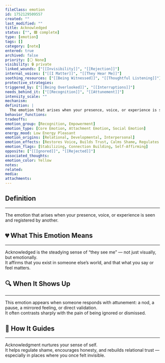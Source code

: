 ```yaml
---
fileClass: emotion
id: 1752129509557
created: ""
last_modified: ""
title: Acknowledged
status: ["", 🟩 complete]
type: [emotion]
tags: []
category: [note]
entered: true
archived: false
priority: [⚪ None]
visibility: 🔒 private
linked_wounds: ["[[Invisibility]]", "[[Rejection]]"]
internal_voices: ["[[I Matter]]", "[[They Hear Me]]"]
soothing_resources: ["[[Being Witnessed]]", "[[Thoughtful Listening]]"]
protective_strategies: 
triggered_by: ["[[Being Overlooked]]", "[[Interruptions]]"]
needs_behind_it: ["[[Recognition]]", "[[Attunement]]"]
intensity_scale: ""
mechanism: 
definition: |
  The emotion that arises when your presence, voice, or experience is seen and registered by another.
behavior_functions: 
tradeoffs: 
emotion_group: [Recognition, Empowerment]
emotion_type: [Core Emotion, Attachment Emotion, Social Emotion]
energy_mood: Low Energy Pleasant
emotion_origins: [Relational, Developmental, Interpersonal]
emotion_effects: [Restores Voice, Builds Trust, Calms Shame, Regulates Conflict]
emotion_flags: [Stabilizing, Connection Building, Self-Affirming]
opposite: ["[[Ignored]]", "[[Rejected]]"]
associated_thoughts: 
emotion_color: Yellow
notes: 
related: 
media: 
attachments: 
---
```


## Definition
---
The emotion that arises when your presence, voice, or experience is seen and registered by another.

## 💔 What This Emotion Means
---
Acknowledged is the steadying sense of “they see me” — not just visually, but emotionally.  
It affirms that you exist in someone else’s world, and that what you say or feel matters.

## 🔍 When It Shows Up
---
This emotion appears when someone responds with attunement: a nod, a pause, a mirrored feeling, or direct validation.  
It often contrasts sharply with the pain of being ignored or dismissed.

## 🧭 How It Guides
---
Acknowledgment nurtures your sense of self.  
It helps regulate shame, encourages honesty, and rebuilds relational trust — especially in places where you once felt invisible.
